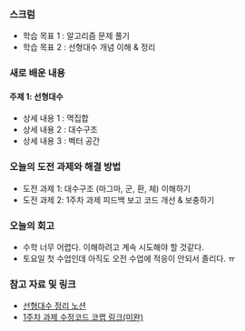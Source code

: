 ### 스크럼 
- 학습 목표 1 : 알고리즘 문제 풀기
- 학습 목표 2 : 선형대수 개념 이해 & 정리

### 새로 배운 내용
#### 주제 1: 선형대수
- 상세 내용 1 : 멱집합
- 상세 내용 2 : 대수구조
- 상세 내용 3 : 벡터 공간

### 오늘의 도전 과제와 해결 방법
- 도전 과제 1: 대수구조 (마그마, 군, 환, 체) 이해하기
- 도전 과제 2: 1주차 과제 피드백 보고 코드 개선 & 보충하기

### 오늘의 회고
- 수학 너무 어렵다. 이해하려고 계속 시도해야 할 것같다.
- 토요일 첫 수업인데 아직도 오전 수업에 적응이 안되서 졸리다. ㅠ

### 참고 자료 및 링크
- [선형대수 정리 노션](https://secretive-cross-1ca.notion.site/2-8-1943d2a8c1b180608bf5c1a88dbca51f?pvs=4)
- [1주차 과제 수정코드 코랩 링크(미완)](URL)
